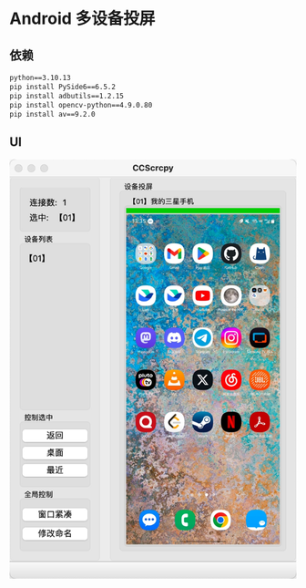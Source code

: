 # Android 多设备投屏

## 依赖

```shell
python==3.10.13
pip install PySide6==6.5.2 
pip install adbutils==1.2.15   
pip install opencv-python==4.9.0.80
pip install av==9.2.0
```

## UI
![](./CCScrcpy_image.jpeg)